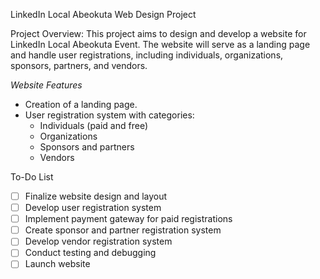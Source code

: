 LinkedIn Local Abeokuta Web Design Project

Project Overview:
This project aims to design and develop a website for LinkedIn Local Abeokuta Event. The website will serve as a landing page and handle user registrations, including individuals, organizations, sponsors, partners, and vendors.

*Website Features*
- Creation of a landing page.
- User registration system with categories:
    - Individuals (paid and free)
    - Organizations
    - Sponsors and partners
    - Vendors


To-Do List
- [ ] Finalize website design and layout
- [ ] Develop user registration system
- [ ] Implement payment gateway for paid registrations
- [ ] Create sponsor and partner registration system
- [ ] Develop vendor registration system
- [ ] Conduct testing and debugging
- [ ] Launch website